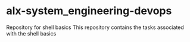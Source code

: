 # alx-system_engineering-devops
Repository for shell basics
This repository contains the tasks associated with the shell basics
